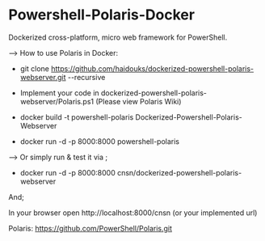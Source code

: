 # Powershell-Polaris-Docker
Dockerized cross-platform, micro web framework for PowerShell.



--> How to use Polaris in Docker:

- git clone https://github.com/haidouks/dockerized-powershell-polaris-webserver.git --recursive

- Implement your code in dockerized-powershell-polaris-webserver/Polaris.ps1 (Please view Polaris Wiki)

- docker build -t powershell-polaris Dockerized-Powershell-Polaris-Webserver

- docker run -d -p 8000:8000 powershell-polaris



--> Or simply run & test it via ;

- docker run -d -p 8000:8000 cnsn/dockerized-powershell-polaris-webserver



And;



In your browser open http://localhost:8000/cnsn (or your implemented url)






Polaris: https://github.com/PowerShell/Polaris.git
